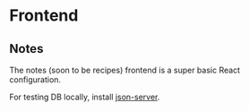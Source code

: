 # Frontend
## Notes
The notes (soon to be recipes) frontend is a super basic React configuration.

For testing DB locally, install [json-server](https://github.com/typicode/json-server/tree/v0).